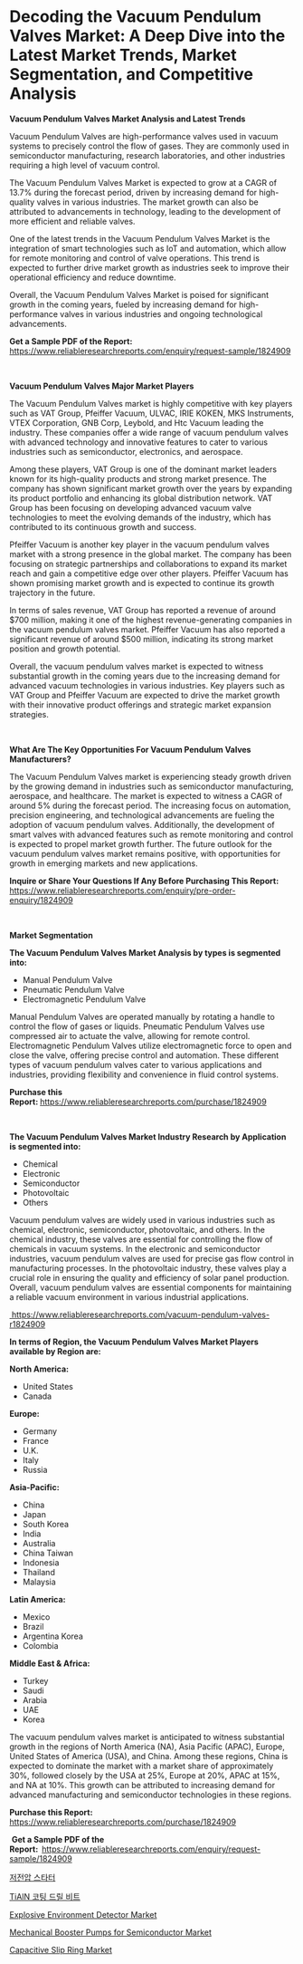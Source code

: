 <p><h1>Decoding the Vacuum Pendulum Valves Market: A Deep Dive into the Latest Market Trends, Market Segmentation, and Competitive Analysis</h1></p><p><strong>Vacuum Pendulum Valves Market Analysis and Latest Trends</strong></p>
<p><p>Vacuum Pendulum Valves are high-performance valves used in vacuum systems to precisely control the flow of gases. They are commonly used in semiconductor manufacturing, research laboratories, and other industries requiring a high level of vacuum control.</p><p>The Vacuum Pendulum Valves Market is expected to grow at a CAGR of 13.7% during the forecast period, driven by increasing demand for high-quality valves in various industries. The market growth can also be attributed to advancements in technology, leading to the development of more efficient and reliable valves.</p><p>One of the latest trends in the Vacuum Pendulum Valves Market is the integration of smart technologies such as IoT and automation, which allow for remote monitoring and control of valve operations. This trend is expected to further drive market growth as industries seek to improve their operational efficiency and reduce downtime.</p><p>Overall, the Vacuum Pendulum Valves Market is poised for significant growth in the coming years, fueled by increasing demand for high-performance valves in various industries and ongoing technological advancements.</p></p>
<p><strong>Get a Sample PDF of the Report:&nbsp;</strong> <a href="https://www.reliableresearchreports.com/enquiry/request-sample/1824909">https://www.reliableresearchreports.com/enquiry/request-sample/1824909</a></p>
<p>&nbsp;</p>
<p><strong>Vacuum Pendulum Valves Major Market Players</strong></p>
<p><p>The Vacuum Pendulum Valves market is highly competitive with key players such as VAT Group, Pfeiffer Vacuum, ULVAC, IRIE KOKEN, MKS Instruments, VTEX Corporation, GNB Corp, Leybold, and Htc Vacuum leading the industry. These companies offer a wide range of vacuum pendulum valves with advanced technology and innovative features to cater to various industries such as semiconductor, electronics, and aerospace.</p><p>Among these players, VAT Group is one of the dominant market leaders known for its high-quality products and strong market presence. The company has shown significant market growth over the years by expanding its product portfolio and enhancing its global distribution network. VAT Group has been focusing on developing advanced vacuum valve technologies to meet the evolving demands of the industry, which has contributed to its continuous growth and success.</p><p>Pfeiffer Vacuum is another key player in the vacuum pendulum valves market with a strong presence in the global market. The company has been focusing on strategic partnerships and collaborations to expand its market reach and gain a competitive edge over other players. Pfeiffer Vacuum has shown promising market growth and is expected to continue its growth trajectory in the future.</p><p>In terms of sales revenue, VAT Group has reported a revenue of around $700 million, making it one of the highest revenue-generating companies in the vacuum pendulum valves market. Pfeiffer Vacuum has also reported a significant revenue of around $500 million, indicating its strong market position and growth potential.</p><p>Overall, the vacuum pendulum valves market is expected to witness substantial growth in the coming years due to the increasing demand for advanced vacuum technologies in various industries. Key players such as VAT Group and Pfeiffer Vacuum are expected to drive the market growth with their innovative product offerings and strategic market expansion strategies.</p></p>
<p>&nbsp;</p>
<p><strong>What Are The Key Opportunities For Vacuum Pendulum Valves Manufacturers?</strong></p>
<p><p>The Vacuum Pendulum Valves market is experiencing steady growth driven by the growing demand in industries such as semiconductor manufacturing, aerospace, and healthcare. The market is expected to witness a CAGR of around 5% during the forecast period. The increasing focus on automation, precision engineering, and technological advancements are fueling the adoption of vacuum pendulum valves. Additionally, the development of smart valves with advanced features such as remote monitoring and control is expected to propel market growth further. The future outlook for the vacuum pendulum valves market remains positive, with opportunities for growth in emerging markets and new applications.</p></p>
<p><strong>Inquire or Share Your Questions If Any Before Purchasing This Report:</strong> <a href="https://www.reliableresearchreports.com/enquiry/pre-order-enquiry/1824909">https://www.reliableresearchreports.com/enquiry/pre-order-enquiry/1824909</a></p>
<p>&nbsp;</p>
<p><strong>Market Segmentation</strong></p>
<p><strong>The Vacuum Pendulum Valves Market Analysis by types is segmented into:</strong></p>
<p><ul><li>Manual Pendulum Valve</li><li>Pneumatic Pendulum Valve</li><li>Electromagnetic Pendulum Valve</li></ul></p>
<p><p>Manual Pendulum Valves are operated manually by rotating a handle to control the flow of gases or liquids. Pneumatic Pendulum Valves use compressed air to actuate the valve, allowing for remote control. Electromagnetic Pendulum Valves utilize electromagnetic force to open and close the valve, offering precise control and automation. These different types of vacuum pendulum valves cater to various applications and industries, providing flexibility and convenience in fluid control systems.</p></p>
<p><strong>Purchase this Report:&nbsp;</strong><a href="https://www.reliableresearchreports.com/purchase/1824909">https://www.reliableresearchreports.com/purchase/1824909</a></p>
<p>&nbsp;</p>
<p><strong>The Vacuum Pendulum Valves Market Industry Research by Application is segmented into:</strong></p>
<p><ul><li>Chemical</li><li>Electronic</li><li>Semiconductor</li><li>Photovoltaic</li><li>Others</li></ul></p>
<p><p>Vacuum pendulum valves are widely used in various industries such as chemical, electronic, semiconductor, photovoltaic, and others. In the chemical industry, these valves are essential for controlling the flow of chemicals in vacuum systems. In the electronic and semiconductor industries, vacuum pendulum valves are used for precise gas flow control in manufacturing processes. In the photovoltaic industry, these valves play a crucial role in ensuring the quality and efficiency of solar panel production. Overall, vacuum pendulum valves are essential components for maintaining a reliable vacuum environment in various industrial applications.</p></p>
<p><a href="https://www.reliableresearchreports.com/vacuum-pendulum-valves-r1824909">&nbsp;https://www.reliableresearchreports.com/vacuum-pendulum-valves-r1824909</a></p>
<p><strong>In terms of Region, the Vacuum Pendulum Valves Market Players available by Region are:</strong></p>
<p>
    <p> <strong> North America: </strong>
        <ul>
            <li>United States</li>
            <li>Canada</li>
        </ul>
        </p> 
    <p> <strong> Europe: </strong>
        <ul>
            <li>Germany</li>
            <li>France</li>
            <li>U.K.</li>
            <li>Italy</li>
            <li>Russia</li>
        </ul>
        </p> 
    <p> <strong> Asia-Pacific: </strong>
        <ul>
            <li>China</li>
            <li>Japan</li>
            <li>South Korea</li>
            <li>India</li>
            <li>Australia</li>
            <li>China Taiwan</li>
            <li>Indonesia</li>
            <li>Thailand</li>
            <li>Malaysia</li>
        </ul>
        </p> 
    <p> <strong> Latin America: </strong>
        <ul>
            <li>Mexico</li>
            <li>Brazil</li>
            <li>Argentina Korea</li>
            <li>Colombia</li>
        </ul>
        </p> 
    <p> <strong> Middle East & Africa: </strong>
        <ul>
            <li>Turkey</li>
            <li>Saudi</li>
            <li>Arabia</li>
            <li>UAE</li>
            <li>Korea</li>
        </ul>
    </p>
    </p>
<p><p>The vacuum pendulum valves market is anticipated to witness substantial growth in the regions of North America (NA), Asia Pacific (APAC), Europe, United States of America (USA), and China. Among these regions, China is expected to dominate the market with a market share of approximately 30%, followed closely by the USA at 25%, Europe at 20%, APAC at 15%, and NA at 10%. This growth can be attributed to increasing demand for advanced manufacturing and semiconductor technologies in these regions.</p></p>
<p><strong>Purchase this Report: </strong><a href="https://www.reliableresearchreports.com/purchase/1824909">https://www.reliableresearchreports.com/purchase/1824909</a></p>
<p>&nbsp;<strong>Get a Sample PDF of the Report:&nbsp;&nbsp;</strong><a href="https://www.reliableresearchreports.com/enquiry/request-sample/1824909">https://www.reliableresearchreports.com/enquiry/request-sample/1824909</a></p>
<p><strong></strong></p>
<p><p><a href="https://github.com/ahmadrevanz10/Market-Research-Report-List-2/blob/main/713120170816.md">저전압 스타터</a></p><p><a href="https://github.com/jimahmed0511/Market-Research-Report-List-2/blob/main/768938570815.md">TiAlN 코팅 드릴 비트</a></p><p><a href="https://github.com/maesanjaya8/Market-Research-Report-List-1/blob/main/explosive-environment-detector-market.md">Explosive Environment Detector Market</a></p><p><a href="https://github.com/sowravmitra0/Market-Research-Report-List-1/blob/main/mechanical-booster-pumps-for-semiconductor-market.md">Mechanical Booster Pumps for Semiconductor Market</a></p><p><a href="https://github.com/AdrianaPaucek2023/Market-Research-Report-List-2/blob/main/capacitive-slip-ring-market.md">Capacitive Slip Ring Market</a></p></p>